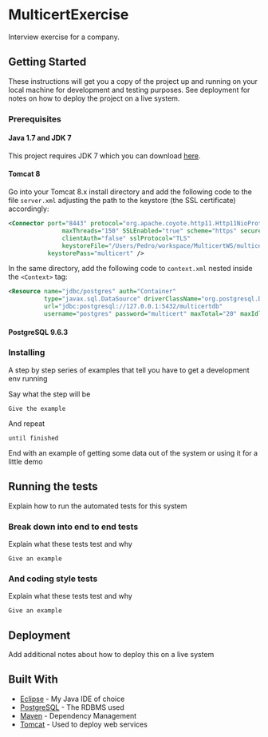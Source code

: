 # MulticertExercise
Interview exercise for a company.

## Getting Started

These instructions will get you a copy of the project up and running on your local machine for development and testing purposes. See deployment for notes on how to deploy the project on a live system.

### Prerequisites

#### Java 1.7 and JDK 7
This project requires JDK 7 which you can download [here][1].

#### Tomcat 8
Go into your Tomcat 8.x install directory and add the following code to the file `server.xml` adjusting the path to the keystore (the SSL certificate) accordingly:

```xml
<Connector port="8443" protocol="org.apache.coyote.http11.Http11NioProtocol"
               maxThreads="150" SSLEnabled="true" scheme="https" secure="true"
               clientAuth="false" sslProtocol="TLS" 
               keystoreFile="/Users/Pedro/workspace/MulticertWS/multicertKey"
	       keystorePass="multicert" />
```

In the same directory, add the following code to `context.xml` nested inside the `<Context>` tag:

```xml
<Resource name="jdbc/postgres" auth="Container"
          type="javax.sql.DataSource" driverClassName="org.postgresql.Driver"
          url="jdbc:postgresql://127.0.0.1:5432/multicertdb"
          username="postgres" password="multicert" maxTotal="20" maxIdle="10" maxWaitMillis="-1"/>
```

#### PostgreSQL 9.6.3


### Installing

A step by step series of examples that tell you have to get a development env running

Say what the step will be

```
Give the example
```

And repeat

```
until finished
```

End with an example of getting some data out of the system or using it for a little demo

## Running the tests

Explain how to run the automated tests for this system

### Break down into end to end tests

Explain what these tests test and why

```
Give an example
```

### And coding style tests

Explain what these tests test and why

```
Give an example
```

## Deployment

Add additional notes about how to deploy this on a live system

## Built With

* [Eclipse](https://eclipse.org/) - My Java IDE of choice
* [PostgreSQL](https://www.postgresql.org/) - The RDBMS used
* [Maven](https://maven.apache.org/) - Dependency Management
* [Tomcat](https://tomcat.apache.org/) - Used to deploy web services

[1]: http://www.oracle.com/technetwork/java/javase/downloads/java-archive-downloads-javase7-521261.html
